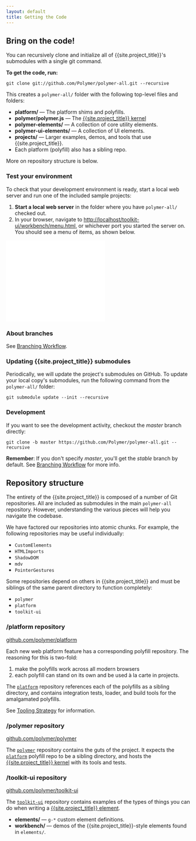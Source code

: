 ```yaml
---
layout: default
title: Getting the Code
---
```


## Bring on the code!

You can recursively clone and initialize all of {{site.project_title}}'s submodules with a single git command.

**To get the code, run:**

    git clone git://github.com/Polymer/polymer-all.git --recursive

This creates a `polymer-all/` folder with the following top-level files and folders:

- **platform/** — The platform shims and polyfills.
- **polymer/polymer.js** — The [{{site.project_title}} kernel](polymer.html)
- **polymer-elements/** — A collection of core utility elements.
- **polymer-ui-elements/** — A collection of UI elements.
- **projects/** — Larger examples, demos, and tools that use {{site.project_title}}.
- Each platform (polyfill) also has a sibling repo.

More on repository structure is below.

### Test your environment

To check that your development environment is ready, start a local web
server and run one of the included sample projects:

1. **Start a local web server** in the folder where you have `polymer-all/` checked out.
2. In your browser, navigate to
    [http://localhost/toolkit-ui/workbench/menu.html](http://localhost/toolkit-ui/workbench/menu.html), or whichever port you started the server on. You should see a menu of items, as shown below.

<iframe src="/polymer-all/toolkit-ui/workbench/menu.html" style="width:270px;height:220px;border:none;"></iframe>

### About branches

See [Branching Workflow](branching-strategy.html).

### Updating {{site.project_title}} submodules

Periodically, we will update the project's submodules on GitHub. To
update your local copy's submodules, run the following command
from the `polymer-all/` folder:

    git submodule update --init --recursive

### Development

If you want to see the development activity, checkout the _master_ branch directly:

    git clone -b master https://github.com/Polymer/polymer-all.git --recursive

<p class="alert">
<b>Remember</b>: If you don't specify <em>master</em>, you'll get the <em>stable</em> branch by default.
See <a href="/branching-strategy.html">Branching Workflow</a> for more info.
</p>

## Repository structure

The entirety of the {{site.project_title}} is composed of a number of Git
repositories. All are included as submodules in the main `polymer-all` repository.
However, understanding the various pieces will help you navigate the codebase.

We have factored our repositories into atomic chunks. For example, the following repositories may be useful individually:

* `CustomElements`
* `HTMLImports`
* `ShadowDOM`
* `mdv`
* `PointerGestures`

Some repositories depend on others in {{site.project_title}} and must be siblings of the same parent directory to function completely:

* `polymer`
* `platform`
* `toolkit-ui`

### /platform repository

[github.com/polymer/platform](https://github.com/polymer/platform)

Each new web platform feature has a corresponding polyfill repository. The
reasoning for this is two-fold:

1. make the polyfills work across all modern browsers
2. each polyfill can stand on its own and be used à la carte in projects.

The [`platform`](https://github.com/polymer/platform) repository references each of the polyfills as a sibling directory, and contains integration tests, loader, and build tools for the amalgamated polyfills.

See [Tooling Strategy](tooling-strategy.html) for information.

### /polymer repository

[github.com/polymer/polymer](https://github.com/polymer/polymer)

The [`polymer`](https://github.com/polymer/polymer) repository contains the guts
of the project. It expects the [`platform`](https://github.com/polymer/platform)
polyfill repo to be a sibling directory, and hosts the
[{{site.project_title}} kernel](polymer.html) with its tools and tests.

### /toolkit-ui repository

[github.com/polymer/toolkit-ui](https://github.com/polymer/toolkit-ui)

The [`toolkit-ui`](https://github.com/polymer/toolkit-ui) repository contains examples of
the types of things you can do when writing a [{{site.project_title}} element](/polymer.html).

- **elements/** — `g-*` custom element definitions.
- **workbench/** — demos of the {{site.project_title}}-style elements found in `elements/`.

